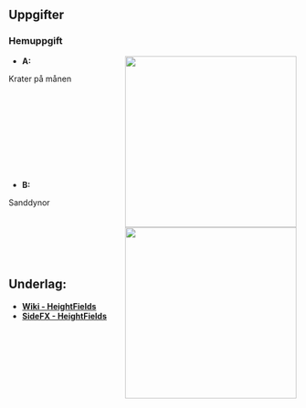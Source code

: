 ## Uppgifter





### Hemuppgift

<img src="https://github.com/user-attachments/assets/404e0522-6d3f-4b7c-9756-a095e42c43de" align="right" width="300">

* **A:**

Krater på månen

&nbsp;

&nbsp;

&nbsp;

&nbsp;

&nbsp;

<img src="https://github.com/user-attachments/assets/e3563778-facf-449d-8a11-5dd3be808e9b" align="right" width="300">

* **B:**

Sanddynor



&nbsp;

&nbsp;

&nbsp;

## Underlag:
- [**Wiki - HeightFields**](https://github.com/Studio-Konkret/Technical-Direction/wiki/Heightfields)
- [**SideFX - HeightFields**](https://www.sidefx.com/docs/houdini/model/heightfields.html)
